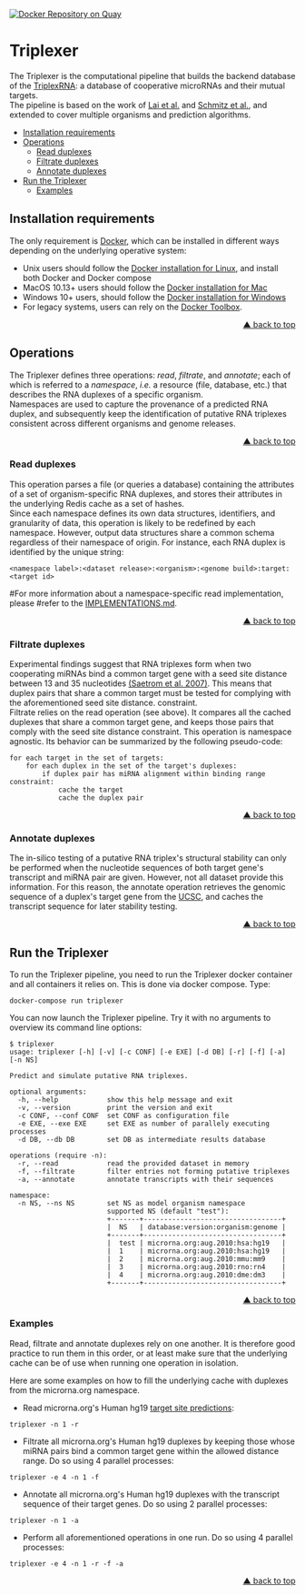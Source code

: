 <div id="top"></div>

[![Docker Repository on Quay](https://quay.io/repository/bagnacan/triplexer/status "Docker Repository on Quay")](https://quay.io/repository/bagnacan/triplexer)

# Triplexer

The Triplexer is the computational pipeline that builds the backend database of
the [TriplexRNA](https://triplexrna.org): a database of cooperative microRNAs
and their mutual targets.  
The pipeline is based on the work of [Lai et al.](https://doi.org/10.1093/nar/gks657)
and [Schmitz et al.](https://doi.org/10.1093/nar/gku465), and extended to cover
multiple organisms and prediction algorithms.

- [Installation requirements](#installation-requirements)
- [Operations](#operations)
  - [Read duplexes](#read-duplexes)
  - [Filtrate duplexes](#filtrate-duplexes)
  - [Annotate duplexes](#annotate-duplexes)
- [Run the Triplexer](#run-the-triplexer)
  - [Examples](#examples)



## Installation requirements

The only requirement is [Docker](https://www.docker.com/), which can be
installed in different ways depending on the underlying operative system:
- Unix users should follow the [Docker installation for Linux](https://docs.docker.com/compose/install/#install-compose-on-linux-systems#install-compose-on-linux-systems),
and install both Docker and Docker compose
- MacOS 10.13+ users should follow the [Docker installation for Mac](https://docs.docker.com/docker-for-mac/install/)
- Windows 10+ users, should follow the [Docker installation for Windows](https://docs.docker.com/docker-for-windows/install/)
- For legacy systems, users can rely on the [Docker Toolbox](https://docs.docker.com/toolbox/overview/).

<p align="right"><a href="#top">&#x25B2; back to top</a></p>



## Operations

The Triplexer defines three operations: _read_, _filtrate_, and _annotate_;
each of which is referred to a _namespace_, _i.e._ a resource (file, database,
etc.) that describes the RNA duplexes of a specific organism.  
Namespaces are used to capture the provenance of a predicted RNA duplex, and
subsequently keep the identification of putative RNA triplexes consistent
across different organisms and genome releases.

<p align="right"><a href="#top">&#x25B2; back to top</a></p>



### Read duplexes

This operation parses a file (or queries a database) containing the attributes
of a set of organism-specific RNA duplexes, and stores their attributes in the
underlying Redis cache as a set of hashes.  
Since each namespace defines its own data structures, identifiers, and
granularity of data, this operation is likely to be redefined by each
namespace. However, output data structures share a common schema regardless of
their namespace of origin. For instance, each RNA duplex is identified by the
unique string:
```
<namespace label>:<dataset release>:<organism>:<genome build>:target:<target id>
```

#For more information about a namespace-specific read implementation, please
#refer to the [IMPLEMENTATIONS.md](https://github.com/sbi-rostock/triplexer/blob/master/IMPLEMENTATIONS.md).

<p align="right"><a href="#top">&#x25B2; back to top</a></p>



### Filtrate duplexes

Experimental findings suggest that RNA triplexes form when two cooperating
miRNAs bind a common target gene with a seed site distance between 13 and 35
nucleotides [(Saetrom et al. 2007)](https://doi.org/10.1093/nar/gkm133).
This means that duplex pairs that share a common target must be tested for
complying with the aforementioned seed site distance.
constraint.  
Filtrate relies on the read operation (see above). It compares all the cached
duplexes that share a common target gene, and keeps those pairs that comply
with the seed site distance constraint. This operation is namespace agnostic.
Its behavior can be summarized by the following pseudo-code:
```
for each target in the set of targets:
    for each duplex in the set of the target's duplexes:
        if duplex pair has miRNA alignment within binding range constraint:
            cache the target
            cache the duplex pair
```

<p align="right"><a href="#top">&#x25B2; back to top</a></p>



### Annotate duplexes

The in-silico testing of a putative RNA triplex's structural stability can only
be performed when the nucleotide sequences of both target gene's transcript and
miRNA pair are given. However, not all dataset provide this information. For
this reason, the annotate operation retrieves the genomic sequence of a
duplex's target gene from the [UCSC](https://genome.ucsc.edu/goldenpath/help/mysql.html),
and caches the transcript sequence for later stability testing.
<p align="right"><a href="#top">&#x25B2; back to top</a></p>



## Run the Triplexer

To run the Triplexer pipeline, you need to run the Triplexer docker container
and all containers it relies on. This is done via docker compose. Type:
```
docker-compose run triplexer
```

You can now launch the Triplexer pipeline. Try it with no arguments to overview
its command line options:
```
$ triplexer
usage: triplexer [-h] [-v] [-c CONF] [-e EXE] [-d DB] [-r] [-f] [-a] [-n NS]

Predict and simulate putative RNA triplexes.

optional arguments:
  -h, --help            show this help message and exit
  -v, --version         print the version and exit
  -c CONF, --conf CONF  set CONF as configuration file
  -e EXE, --exe EXE     set EXE as number of parallely executing processes
  -d DB, --db DB        set DB as intermediate results database

operations (require -n):
  -r, --read            read the provided dataset in memory
  -f, --filtrate        filter entries not forming putative triplexes
  -a, --annotate        annotate transcripts with their sequences

namespace:
  -n NS, --ns NS        set NS as model organism namespace
                        supported NS (default "test"):
                        +-------+----------------------------------+
                        |  NS   | database:version:organism:genome |
                        +-------+----------------------------------+
                        |  test | microrna.org:aug.2010:hsa:hg19   |
                        |  1    | microrna.org:aug.2010:hsa:hg19   |
                        |  2    | microrna.org:aug.2010:mmu:mm9    |
                        |  3    | microrna.org:aug.2010:rno:rn4    |
                        |  4    | microrna.org:aug.2010:dme:dm3    |
                        +-------+----------------------------------+
```

<p align="right"><a href="#top">&#x25B2; back to top</a></p>



### Examples

Read, filtrate and annotate duplexes rely on one another. It is therefore good
practice to run them in this order, or at least make sure that the underlying
cache can be of use when running one operation in isolation.  

Here are some examples on how to fill the underlying cache with duplexes from
the microrna.org namespace.

- Read microrna.org's Human hg19 [target site predictions](http://www.microrna.org/microrna/getDownloads.do):
```
triplexer -n 1 -r
```

- Filtrate all microrna.org's Human hg19 duplexes by keeping those whose miRNA
  pairs bind a common target gene within the allowed distance range. Do so
  using 4 parallel processes:
```
triplexer -e 4 -n 1 -f
```

- Annotate all microrna.org's Human hg19 duplexes with the transcript sequence
  of their target genes. Do so using 2 parallel processes:
```
triplexer -n 1 -a
```

- Perform all aforementioned operations in one run. Do so using 4 parallel
  processes:
```
triplexer -e 4 -n 1 -r -f -a
```

<p align="right"><a href="#top">&#x25B2; back to top</a></p>

